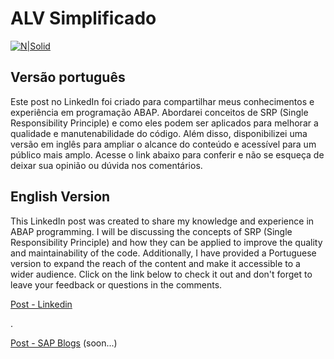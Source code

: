 # ALV Simplificado #

[![N|Solid](https://wiki.scn.sap.com/wiki/download/attachments/1710/ABAP%20Development.png?version=1&modificationDate=1446673897000&api=v2)](https://www.sap.com/brazil/developer.html)

## Versão português ##
Este post no LinkedIn foi criado para compartilhar meus conhecimentos e experiência em programação ABAP. Abordarei conceitos de SRP (Single Responsibility Principle) e como eles podem ser aplicados para melhorar a qualidade e manutenabilidade do código. Além disso, disponibilizei uma versão em inglês para ampliar o alcance do conteúdo e acessível para um público mais amplo. Acesse o link abaixo para conferir e não se esqueça de deixar sua opinião ou dúvida nos comentários. 

## English Version ##
This LinkedIn post was created to share my knowledge and experience in ABAP programming. I will be discussing the concepts of SRP (Single Responsibility Principle) and how they can be applied to improve the quality and maintainability of the code. Additionally, I have provided a Portuguese version to expand the reach of the content and make it accessible to a wider audience. Click on the link below to check it out and don't forget to leave your feedback or questions in the comments.

[Post - Linkedin](https://www.linkedin.com/pulse/sobre-estrutura-de-relat%25C3%25B3rio-alv-edmilson-nascimento-de-jesus/)

.

[Post - SAP Blogs](#) (soon...)


